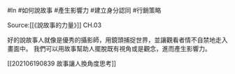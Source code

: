 #ln #如何說故事 #產生影響力 #建立身分認同 #行銷策略 

Source:[[《說故事的力量》]] CH.03

好的說故事人就像是優秀的攝影師，用鏡頭捕捉世界，並讓觀看者情不自禁地走入畫面中。
我們可以用故事幫助人擺脫既有視角或是觀念，進而產生影響力。

[[202106190839 故事讓人換角度思考]]